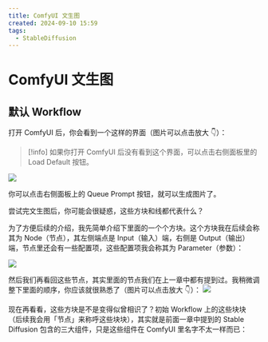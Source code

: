 ```yaml
---
title: ComfyUI 文生图
created: 2024-09-10 15:59
tags:
  - StableDiffusion
---
```


<!-- markdownlint-disable MD025 -->

# ComfyUI 文生图

## 默认 Workflow

打开 ComfyUI 后，你会看到一个这样的界面（图片可以点击放大 👇）：

> [!info]
> 如果你打开 ComfyUI 后没有看到这个界面，可以点击右侧面板里的 Load Default 按钮。

![](https://www.comflowy.com/comfyui-foundation/001.png)

你可以点击右侧面板上的 Queue Prompt 按钮，就可以生成图片了。

尝试完文生图后，你可能会很疑惑，这些方块和线都代表什么？

为了方便后续的介绍，我先简单介绍下里面的一个个方块。这个方块我在后续会称其为 Node（节点），其左侧端点是 Input（输入）端，右侧是 Output（输出）端，节点里还会有一些配置项，这些配置项我会称其为 Parameter（参数）：

![](https://www.comflowy.com/comfyui-foundation/005.png)

然后我们再看回这些节点，其实里面的节点我们在上一章中都有提到过。我稍微调整下里面的顺序，你应该就很熟悉了（图片可以点击放大 👇）：
![](https://www.comflowy.com/comfyui-foundation/002.png)

现在再看看，这些方块是不是变得似曾相识了？初始 Workflow 上的这些块块（后续我会用「节点」来称呼这些块块），其实就是前面一章中提到的 Stable Diffusion 包含的三大组件，只是这些组件在 ComfyUI 里名字不太一样而已：
